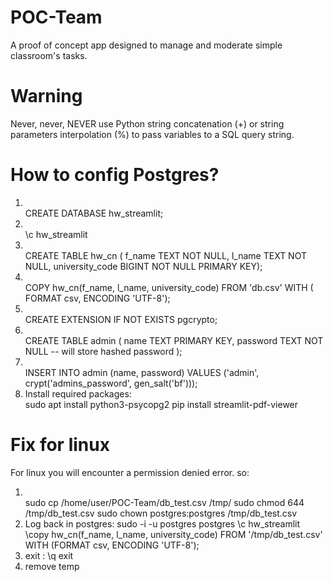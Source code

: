 # POC-Team
A proof of concept app designed to manage and moderate simple classroom's tasks.

# Warning
Never, never, NEVER use Python string concatenation (+) or string parameters interpolation (%) to pass variables to a SQL query string.

# How to config Postgres?
1. \
CREATE DATABASE hw_streamlit;
2. \
\c hw_streamlit
3. \
CREATE TABLE hw_cn (
f_name TEXT NOT NULL,
l_name TEXT NOT NULL,
university_code BIGINT NOT NULL PRIMARY KEY);
4. \
COPY hw_cn(f_name, l_name, university_code) FROM 'db.csv' WITH (
FORMAT csv,
ENCODING 'UTF-8');
5. \
CREATE EXTENSION IF NOT EXISTS pgcrypto;
6. \
CREATE TABLE admin (
    name TEXT PRIMARY KEY,
    password TEXT NOT NULL  -- will store hashed password
);
7. \
INSERT INTO admin (name, password)
VALUES ('admin', crypt('admins_password', gen_salt('bf')));
8. Install required packages: \
sudo apt install python3-psycopg2
pip install streamlit-pdf-viewer

# Fix for linux
For linux you will encounter a permission denied error. so:
1. \
sudo cp /home/user/POC-Team/db_test.csv /tmp/
sudo chmod 644 /tmp/db_test.csv
sudo chown postgres:postgres /tmp/db_test.csv
2. Log back in postgres:
sudo -i -u postgres
postgres
\c hw_streamlit
\copy hw_cn(f_name, l_name, university_code) FROM '/tmp/db_test.csv' WITH (FORMAT csv, ENCODING 'UTF-8');
3. exit :
\q 
exit
4. remove temp
